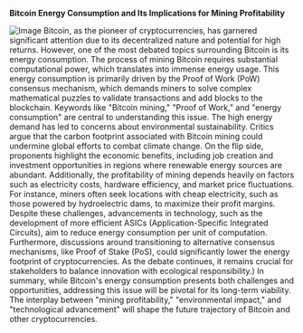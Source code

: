 **Bitcoin Energy Consumption and Its Implications for Mining Profitability**

![Image](https://github.com/user-attachments/assets/d7419ec9-dc67-403f-bf28-8faea5f1f74f)
Bitcoin, as the pioneer of cryptocurrencies, has garnered significant attention due to its decentralized nature and potential for high returns. However, one of the most debated topics surrounding Bitcoin is its energy consumption. The process of mining Bitcoin requires substantial computational power, which translates into immense energy usage. This energy consumption is primarily driven by the Proof of Work (PoW) consensus mechanism, which demands miners to solve complex mathematical puzzles to validate transactions and add blocks to the blockchain. Keywords like "Bitcoin mining," "Proof of Work," and "energy consumption" are central to understanding this issue.
The high energy demand has led to concerns about environmental sustainability. Critics argue that the carbon footprint associated with Bitcoin mining could undermine global efforts to combat climate change. On the flip side, proponents highlight the economic benefits, including job creation and investment opportunities in regions where renewable energy sources are abundant. Additionally, the profitability of mining depends heavily on factors such as electricity costs, hardware efficiency, and market price fluctuations. For instance, miners often seek locations with cheap electricity, such as those powered by hydroelectric dams, to maximize their profit margins.
Despite these challenges, advancements in technology, such as the development of more efficient ASICs (Application-Specific Integrated Circuits), aim to reduce energy consumption per unit of computation. Furthermore, discussions around transitioning to alternative consensus mechanisms, like Proof of Stake (PoS), could significantly lower the energy footprint of cryptocurrencies. As the debate continues, it remains crucial for stakeholders to balance innovation with ecological responsibility.)
In summary, while Bitcoin's energy consumption presents both challenges and opportunities, addressing this issue will be pivotal for its long-term viability. The interplay between "mining profitability," "environmental impact," and "technological advancement" will shape the future trajectory of Bitcoin and other cryptocurrencies.

